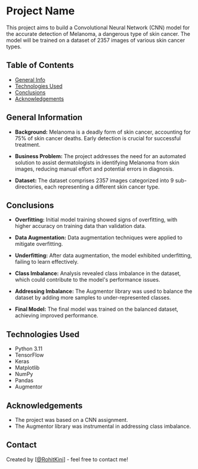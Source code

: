# Project Name

This project aims to build a Convolutional Neural Network (CNN) model for the accurate detection of Melanoma, a dangerous type of skin cancer.  The model will be trained on a dataset of 2357 images of various skin cancer types. 


## Table of Contents
* [General Info](#general-information)
* [Technologies Used](#technologies-used)
* [Conclusions](#conclusions)
* [Acknowledgements](#acknowledgements)

## General Information
- **Background:** Melanoma is a deadly form of skin cancer, accounting for 75% of skin cancer deaths.  Early detection is crucial for successful treatment.   

- **Business Problem:** The project addresses the need for an automated solution to assist dermatologists in identifying Melanoma from skin images, reducing manual effort and potential errors in diagnosis.   

- **Dataset:** The dataset comprises 2357 images categorized into 9 sub-directories, each representing a different skin cancer type.

## Conclusions
- **Overfitting:** Initial model training showed signs of overfitting, with higher accuracy on training data than validation data.    

- **Data Augmentation:** Data augmentation techniques were applied to mitigate overfitting.
  
- **Underfitting:** After data augmentation, the model exhibited underfitting, failing to learn effectively.

- **Class Imbalance:** Analysis revealed class imbalance in the dataset, which could contribute to the model's performance issues.    

- **Addressing Imbalance:** The Augmentor library was used to balance the dataset by adding more samples to under-represented classes.   

- **Final Model:** The final model was trained on the balanced dataset, achieving improved performance. 

## Technologies Used
- Python 3.11
- TensorFlow
- Keras
- Matplotlib
- NumPy
- Pandas
- Augmentor

## Acknowledgements

- The project was based on a CNN assignment.
- The Augmentor library was instrumental in addressing class imbalance.


## Contact
Created by [[@RohitKini](https://github.com/RohitKini)] - feel free to contact me!
